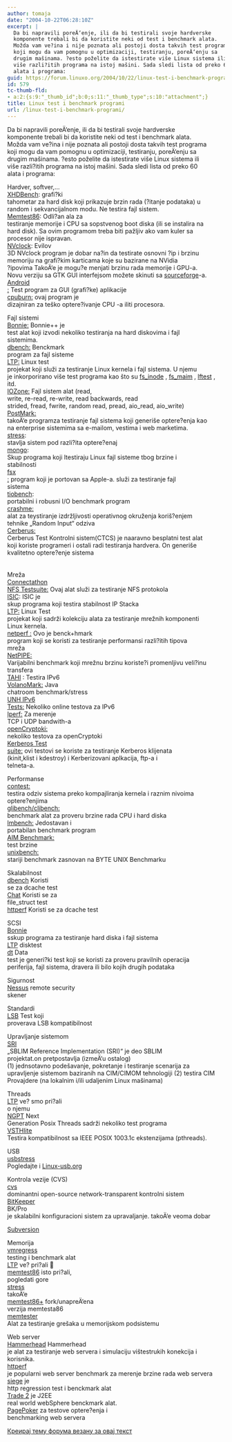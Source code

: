 ```yaml
---
author: tomaja
date: "2004-10-22T06:28:10Z"
excerpt: |
  Da bi napravili poreÄ‘enje, ili da bi testirali svoje hardverske
  komponente trebali bi da koristite neki od test i benchmark alata.
  Možda vam ve?ina i nije poznata ali postoji dosta takvih test programa
  koji mogu da vam pomognu u optimizaciji, testiranju, poreÄ‘enju sa
  drugim mašinama. ?esto poželite da istestirate više Linux sistema ili
  više razli?itih programa na istoj mašini. Sada sledi lista od preko 60
  alata i programa:
guid: https://forum.linuxo.org/2004/10/22/linux-test-i-benchmark-programi/
id: 579
tc-thumb-fld:
- a:2:{s:9:"_thumb_id";b:0;s:11:"_thumb_type";s:10:"attachment";}
title: Linux test i benchmark programi
url: /linux-test-i-benchmark-programi/
---
```

Da bi napravili poreÄ‘enje, ili da bi testirali svoje hardverske  
komponente trebali bi da koristite neki od test i benchmark alata.  
Možda vam ve?ina i nije poznata ali postoji dosta takvih test programa  
koji mogu da vam pomognu u optimizaciji, testiranju, poreÄ‘enju sa  
drugim mašinama. ?esto poželite da istestirate više Linux sistema ili  
više razli?itih programa na istoj mašini. Sada sledi lista od preko 60  
alata i programa:<!--break-->

  
Hardver, softver,&#8230;  
[XHDBench](http://juanisan.homeip.net/xhdbench/): grafi?ki  
tahometar za hard disk koji prikazuje brzin rada (?itanje podataka) u  
random i sekvancijalnom modu. Ne testira fajl sistem.  
[Memtest86](http://www.memtest86.com/): Odli?an ala za  
testiranje memorije i CPU sa sopstvenog boot diska (ili se instalira na  
hard disk). Sa ovim programom treba biti pažljiv ako vam kuler sa  
procesor nije ispravan.  
[NVclock](http://linuxhardware.org/nvclock/): Evilov  
3D NVclock program je dobar na?in da testirate osnovni ?ip i brzinu  
memoriju na grafi?kim karticama koje su bazirane na NVidia  
?ipovima TakoÄ‘e je mogu?e menjati brzinu rada memorije i GPU-a.  
Novu verziju sa GTK GUI interfejsom možete skinuti sa [sourceforge](http://nvclock.sourceforge.net)-a.  
[Android  
:](http://www.wildopensource.com/larry-projects/android.html) Test program za GUI (grafi?ke) aplikacije  
[cpuburn:](http://users.ev1.net/%7Eredelm/) ovaj program je  
dizajniran za teško optere?ivanje CPU -a iliti procesora.

Fajl sistemi  
[Bonnie:](http://www.coker.com.au/bonnie++/) Bonnie++ je  
test alat koji izvodi nekoliko testiranja na hard diskovima i fajl  
sistemima.  
[dbench:](ftp://samba.org/pub/tridge/dbench/) Benckmark  
program za fajl sisteme  
[LTP:](http://sourceforge.net/projects/ltp/) Linux test  
projekat koji služi za testiranje Linux kernela i fajl sistema. U njemu  
je inkorporirano više test programa kao što su [fs_inode](http://sourceforge.net/projects/ltp/) , [fs_maim](http://sourceforge.net/projects/ltp/) , [lftest](http://sourceforge.net/projects/ltp/) , itd.  
[IOZone:](http://www.iozone.org/) Fajl sistem alat (read,  
write, re-read, re-write, read backwards, read  
strided, fread, fwrite, random read, pread, aio\_read, aio\_write)  
[PostMark:](http://www.netapp.com/tech_library/postmark.html)  
takoÄ‘e programza testiranje fajl sistema koji generiše optere?enja kao  
na enterprise sistemima sa e-mailom, vestima i web marketima.  
[stress](http://weather.ou.edu/%7Eapw/projects/stress/):  
stavlja sistem pod razli?ita optere?enaj  
[mongo](http://namesys.com/benchmarks/mongo_readme.html):  
Skup programa koji ltestiraju Linux fajl sisteme tbog brzine i  
stabilnosti  
[fsx  
:](http://www.freebsd.org/cgi/cvsweb.cgi/src/tools/regression/fsx/) program koji je portovan sa Apple-a. služi za testiranje fajl  
sistema  
[tiobench](http://sourceforge.net/projects/tiobench/):  
portabilni i robusni I/O benchmark program  
[crashme:](http://people.delphiforums.com/gjc/crashme.html)  
alat za teystiranje izdržljivosti operativnog okruženja koriš?enjem  
tehnike &#8222;Random Input&#8220; odziva  
[Cerberus:](http://sourceforge.net/projects/va-ctcs)  
Cerberus Test Kontrolni sistem(CTCS) je naaravno besplatni test alat  
koji koriste programeri i ostali radi testiranja hardvera. On generiše  
kvalitetno optere?enje sistema  
</br>  
Mreža  
[Connectathon  
NFS Testsuite:](http://www.connectathon.org/nfstests.html) Ovaj alat služi za testiranje NFS protokola  
[ISIC](http://www.packetfactory.net/Projects/ISIC/): ISIC je  
skup programa koji testira stabilnost IP Stacka  
[LTP:](http://sourceforge.net/projects/ltp/) Linux Test  
projekat koji sadrži kolekciju alata za testiranje mrežnih komponenti  
Linux kernela.  
[netperf :](http://www.netperf.org/) Ovo je benck+hmark  
program koji se koristi za testiranje performansi razli?itih tipova  
mreža  
[NetPIPE:](http://www.scl.ameslab.gov/netpipe)  
Varijabilni benchmark koji mrežnu brzinu koriste?i promenljivu veli?inu  
transfera  
[TAHI](http://www.tahi.org) : Testira IPv6  
[VolanoMark:](http://www.volano.com/benchmarks.html) Java  
chatroom benchmark/stress  
[UNH IPv6  
Tests:](http://www.iol.unh.edu/testsuites/ipv6/index.html) Nekoliko online testova za IPv6  
[Iperf:](http://dast.nlanr.net/Projects/Iperf/) Za merenje  
TCP i UDP bandwith-a  
[openCryptoki:](http://www-124.ibm.com/developerworks/projects/openCryptoki)  
nekoliko testova za openCryptoki  
[Kerberos Test  
suite:](http://www.connectathon.org/sec-readme2.html) ovi testovi se koriste za testiranje Kerberos klijenata  
(kinit,klist i kdestroy) i Kerberizovani aplkacija, ftp-a i  
telneta-a. 

Performanse  
[contest:](http://members.optusnet.com.au/ckolivas/contest/)  
testira odziv sistema preko kompajliranja kernela i raznim nivoima  
optere?enjima  
[glibench/clibench:](http://clibench.daemonware.ch/)  
benchmark alat za proveru brzine rada CPU i hard diska  
[lmbench:](http://www.bitmover.com/lmbench) Jedostavan i  
portabilan benchmark program  
[AIM Benchmark:](http://sourceforge.net/projects/aimbench)  
test brzine  
[unixbench:](http://www.tux.org/pub/tux/niemi/unixbench/)  
stariji benchmark zasnovan na BYTE UNIX Benchmarku

Skalabilnost  
[dbench](ftp://samba.org/pub/tridge/dbench) Koristi  
se za dcache test  
[Chat](http://lbs.sourceforge.net/chat) Koristi se za  
file_struct test  
[httperf](http://www.netperf.org) Koristi se za dcache test

SCSI  
[Bonnie](http://www.textuality.com/bonnie/)  
sskup programa za testiranje hard diska i fajl sistema  
[LTP](http://ltp.sourceforge.net/) disktest  
[dt](http://www.bit-net.com/%7Ermiller/dt.html) Data  
test je generi?ki test koji se koristi za proveru pravilnih operacija  
periferija, fajl sistema, dravera ili bilo kojih drugih podataka

Sigurnost  
[Nessus](http://www.nessus.org) remote security  
skener 

Standardi  
[LSB](http://www.linuxbase.org/) Test koji  
proverava LSB kompatibilnost

Upravljanje sistemom  
[SRI](http://oss.software.ibm.com/developerworks/projects/sblim/)  
&#8222;SBLIM Reference Implementation (SRI)&#8220; je deo SBLIM  
projektat.on pretpostavlja (izmeÄ‘u ostalog)  
(1) jednsotavno podešavanje, pokretanje i testiranje scenarija za  
upravljenje sistemom baziranih na CIM/CIMOM tehnologiji (2) testira CIM  
Provajdere (na lokalnim i/ili udaljenim Linux mašinama) 

Threads  
[LTP](http://sourceforge.net/projects/ltp/) ve? smo pri?ali  
o njemu  
[NGPT](http://oss.software.ibm.com/pthreads/) Next  
Generation Posix Threads sadrži nekoliko test programa  
[VSTHlite](http://www.opengroup.org/testing/downloads/vsthlite.html)  
Testira kompatibilnost sa IEEE POSIX 1003.1c ekstenzijama (pthreads).

USB  
[usbstress](http://wwwbode.cs.tum.edu/Par/arch/usb/download/usbstress/)  
Pogledajte i [Linux-usb.org](http://www.linux-usb.org/)

Kontrola vezije (CVS)  
[cvs](http://www.cvshome.org/)  
dominantni open-source network-transparent kontrolni sistem  
[BitKeeper](http://www.bitkeeper.com/Products.BK_Pro.html)  
BK/Pro  
je skalabilni konfiguracioni sistem za upravaljanje. takoÄ‘e veoma dobar  
  
[Subversion](http://subversion.tigris.org/)

Memorija  
[vmregress](http://www.csn.ul.ie/%7Emel/projects/vmregress/)  
testing i benchmark alat  
[LTP](http://sourceforge.net/projects/ltp/) ve? pri?ali 🙂  
[memtest86](http://www.memtest86.com/) isto pri?ali,  
pogledati gore  
[stress](http://weather.ou.edu/%7Eapw/projects/stress/)  
takoÄ‘e  
[memtest86+](http://www.memtest.org/) fork/unapreÄ‘ena  
verzija memtesta86  
[memtester](http://www.qcc.ca/%7Echarlesc/software/memtester/)  
Alat za testiranje grešaka u memorijskom podsistemu

Web server  
[Hammerhead](http://hammerhead.sourceforge.net) Hammerhead  
je alat za testiranje web servera i simulaciju vištestrukih konekcija i  
korisnika.  
[httperf](http://www.hpl.hp.com/personal/David_Mosberger/httperf.html)  
je popularni web server benchmark za merenje brzine rada web servera  
[siege](http://www.joedog.org/siege/index.shtml) je  
http regression test i benckmark alat  
[Trade 2](http://www-3.ibm.com/software/webservers) je J2EE  
real world webSphere benckmark alat.  
[PagePoker](http://node.to/hacks/) za testove optere?enja i  
benchmarking web servera

[Креирај тему форума везану за овај текст](https://linuxo.org/nova-tema-na-forumu/?se_pid=579)
